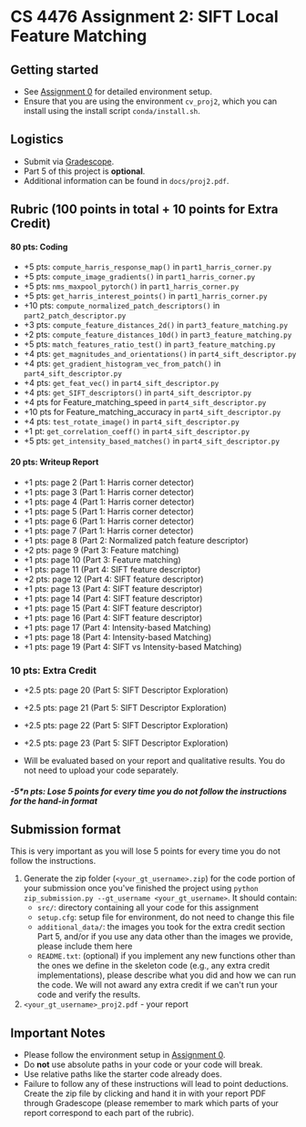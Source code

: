 # CS 4476 Assignment 2: SIFT Local Feature Matching

## Getting started

- See [Assignment 0](https://github.gatech.edu/vision/assignment-0) for detailed environment setup.
- Ensure that you are using the environment `cv_proj2`, which you can install using the install script `conda/install.sh`.

## Logistics

- Submit via [Gradescope](https://gradescope.com).
- Part 5 of this project is **optional**.
- Additional information can be found in `docs/proj2.pdf`.

## Rubric (100 points in total + 10 points for Extra Credit)

#### 80 pts: Coding

- +5 pts: `compute_harris_response_map()` in `part1_harris_corner.py`
- +5 pts: `compute_image_gradients()` in `part1_harris_corner.py`
- +5 pts: `nms_maxpool_pytorch()` in `part1_harris_corner.py`
- +5 pts: `get_harris_interest_points()` in `part1_harris_corner.py`
- +10 pts: `compute_normalized_patch_descriptors()` in `part2_patch_descriptor.py`
- +3 pts: `compute_feature_distances_2d()` in `part3_feature_matching.py`
- +2 pts: `compute_feature_distances_10d()` in `part3_feature_matching.py`
- +5 pts: `match_features_ratio_test()` in `part3_feature_matching.py`
- +4 pts: `get_magnitudes_and_orientations()` in `part4_sift_descriptor.py`
- +4 pts: `get_gradient_histogram_vec_from_patch()` in `part4_sift_descriptor.py`
- +4 pts: `get_feat_vec()` in `part4_sift_descriptor.py`
- +4 pts: `get_SIFT_descriptors()` in `part4_sift_descriptor.py`
- +4 pts for Feature_matching_speed in `part4_sift_descriptor.py`
- +10 pts for Feature_matching_accuracy in `part4_sift_descriptor.py`
- +4 pts: `test_rotate_image()` in `part4_sift_descriptor.py`
- +1 pt: `get_correlation_coeff()` in `part4_sift_descriptor.py`
- +5 pts: `get_intensity_based_matches()` in `part4_sift_descriptor.py`

#### 20 pts: Writeup Report

- +1 pts: page 2 (Part 1: Harris corner detector)
- +1 pts: page 3 (Part 1: Harris corner detector)
- +1 pts: page 4 (Part 1: Harris corner detector)
- +1 pts: page 5 (Part 1: Harris corner detector)
- +1 pts: page 6 (Part 1: Harris corner detector)
- +1 pts: page 7 (Part 1: Harris corner detector)
- +1 pts: page 8 (Part 2: Normalized patch feature descriptor)
- +2 pts: page 9 (Part 3: Feature matching)
- +1 pts: page 10 (Part 3: Feature matching)
- +1 pts: page 11 (Part 4: SIFT feature descriptor)
- +2 pts: page 12 (Part 4: SIFT feature descriptor)
- +1 pts: page 13 (Part 4: SIFT feature descriptor)
- +1 pts: page 14 (Part 4: SIFT feature descriptor)
- +1 pts: page 15 (Part 4: SIFT feature descriptor)
- +1 pts: page 16 (Part 4: SIFT feature descriptor)
- +1 pts: page 17 (Part 4: Intensity-based Matching)
- +1 pts: page 18 (Part 4: Intensity-based Matching)
- +1 pts: page 19 (Part 4: SIFT vs Intensity-based Matching)

### 10 pts: Extra Credit

- +2.5 pts: page 20 (Part 5: SIFT Descriptor Exploration)
- +2.5 pts: page 21 (Part 5: SIFT Descriptor Exploration)
- +2.5 pts: page 22 (Part 5: SIFT Descriptor Exploration)
- +2.5 pts: page 23 (Part 5: SIFT Descriptor Exploration)

- Will be evaluated based on your report and qualitative results. You do not need to upload your code separately.

##### -5*n pts: Lose 5 points for every time you do not follow the instructions for the hand-in format

## Submission format

This is very important as you will lose 5 points for every time you do not follow the instructions.

1. Generate the zip folder (`<your_gt_username>.zip`) for the code portion of your submission once you've finished the project using `python zip_submission.py --gt_username <your_gt_username>`. It should contain:
    - `src/`: directory containing all your code for this assignment
    - `setup.cfg`: setup file for environment, do not need to change this file
    - `additional_data/`: the images you took for the extra credit section Part 5, and/or if you use any data other than the images we provide, please include them here
    - `README.txt`: (optional) if you implement any new functions other than the ones we define in the skeleton code (e.g., any extra credit implementations), please describe what you did and how we can run the code. We will not award any extra credit if we can't run your code and verify the results.
2. `<your_gt_username>_proj2.pdf` - your report


## Important Notes

- Please follow the environment setup in [Assignment 0](https://github.gatech.edu/vision/assignment-0).
- Do **not** use absolute paths in your code or your code will break.
- Use relative paths like the starter code already does.
- Failure to follow any of these instructions will lead to point deductions. Create the zip file by clicking and hand it in with your report PDF through Gradescope (please remember to mark which parts of your report correspond to each part of the rubric).

